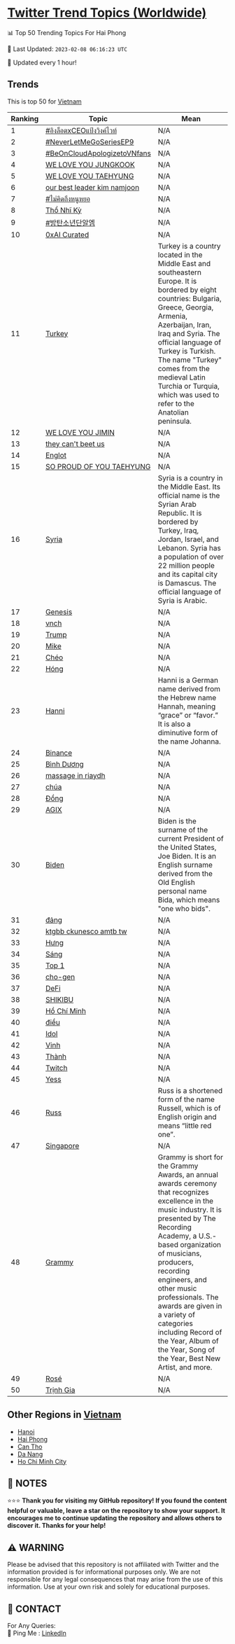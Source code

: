 [Twitter Trend Topics (Worldwide)](https://github.com/ErcinDedeoglu/Twitter-Trend-Topics)
==========


📊 Top 50 Trending Topics For Hai Phong

📆 Last Updated: `2023-02-08 06:16:23 UTC`

🔧 Updated every 1 hour!


## Trends

This is top 50 for [Vietnam](</Vietnam>)

| Ranking | Topic | Mean |
| ------- | ------------ | ------------ |
| 1 | [#อิงล็อตxCEOแป้งวิงค์ไวท์](http://twitter.com/search?q=%23%e0%b8%ad%e0%b8%b4%e0%b8%87%e0%b8%a5%e0%b9%87%e0%b8%ad%e0%b8%95xCEO%e0%b9%81%e0%b8%9b%e0%b9%89%e0%b8%87%e0%b8%a7%e0%b8%b4%e0%b8%87%e0%b8%84%e0%b9%8c%e0%b9%84%e0%b8%a7%e0%b8%97%e0%b9%8c) | N/A |
| 2 | [#NeverLetMeGoSeriesEP9](http://twitter.com/search?q=%23NeverLetMeGoSeriesEP9) | N/A |
| 3 | [#BeOnCloudApologizetoVNfans](http://twitter.com/search?q=%23BeOnCloudApologizetoVNfans) | N/A |
| 4 | [WE LOVE YOU JUNGKOOK](http://twitter.com/search?q=WE+LOVE+YOU+JUNGKOOK) | N/A |
| 5 | [WE LOVE YOU TAEHYUNG](http://twitter.com/search?q=WE+LOVE+YOU+TAEHYUNG) | N/A |
| 6 | [our best leader kim namjoon](http://twitter.com/search?q=our+best+leader+kim+namjoon) | N/A |
| 7 | [#ไม่คิดถึงหนูหยอ](http://twitter.com/search?q=%23%e0%b9%84%e0%b8%a1%e0%b9%88%e0%b8%84%e0%b8%b4%e0%b8%94%e0%b8%96%e0%b8%b6%e0%b8%87%e0%b8%ab%e0%b8%99%e0%b8%b9%e0%b8%ab%e0%b8%a2%e0%b8%ad) | N/A |
| 8 | [Thổ Nhĩ Kỳ](http://twitter.com/search?q=Th%e1%bb%95+Nh%c4%a9+K%e1%bb%b3) | N/A |
| 9 | [#방탄소년단알엠](http://twitter.com/search?q=%23%eb%b0%a9%ed%83%84%ec%86%8c%eb%85%84%eb%8b%a8%ec%95%8c%ec%97%a0) | N/A |
| 10 | [0xAI Curated](http://twitter.com/search?q=0xAI+Curated) | N/A |
| 11 | [Turkey](http://twitter.com/search?q=Turkey) | Turkey is a country located in the Middle East and southeastern Europe. It is bordered by eight countries: Bulgaria, Greece, Georgia, Armenia, Azerbaijan, Iran, Iraq and Syria. The official language of Turkey is Turkish. The name "Turkey" comes from the medieval Latin Turchia or Turquia, which was used to refer to the Anatolian peninsula. |
| 12 | [WE LOVE YOU JIMIN](http://twitter.com/search?q=WE+LOVE+YOU+JIMIN) | N/A |
| 13 | [they can't beet us](http://twitter.com/search?q=they+can%27t+beet+us) | N/A |
| 14 | [Englot](http://twitter.com/search?q=Englot) | N/A |
| 15 | [SO PROUD OF YOU TAEHYUNG](http://twitter.com/search?q=SO+PROUD+OF+YOU+TAEHYUNG) | N/A |
| 16 | [Syria](http://twitter.com/search?q=Syria) | Syria is a country in the Middle East. Its official name is the Syrian Arab Republic. It is bordered by Turkey, Iraq, Jordan, Israel, and Lebanon. Syria has a population of over 22 million people and its capital city is Damascus. The official language of Syria is Arabic. |
| 17 | [Genesis](http://twitter.com/search?q=Genesis) | N/A |
| 18 | [vnch](http://twitter.com/search?q=vnch) | N/A |
| 19 | [Trump](http://twitter.com/search?q=Trump) | N/A |
| 20 | [Mike](http://twitter.com/search?q=Mike) | N/A |
| 21 | [Chéo](http://twitter.com/search?q=Ch%c3%a9o) | N/A |
| 22 | [Hóng](http://twitter.com/search?q=H%c3%b3ng) | N/A |
| 23 | [Hanni](http://twitter.com/search?q=Hanni) | Hanni is a German name derived from the Hebrew name Hannah, meaning “grace” or “favor.” It is also a diminutive form of the name Johanna. |
| 24 | [Binance](http://twitter.com/search?q=Binance) | N/A |
| 25 | [Bình Dương](http://twitter.com/search?q=B%c3%acnh+D%c6%b0%c6%a1ng) | N/A |
| 26 | [massage in riaydh](http://twitter.com/search?q=massage+in+riaydh) | N/A |
| 27 | [chúa](http://twitter.com/search?q=ch%c3%baa) | N/A |
| 28 | [Đồng](http://twitter.com/search?q=%c4%90%e1%bb%93ng) | N/A |
| 29 | [AGIX](http://twitter.com/search?q=AGIX) | N/A |
| 30 | [Biden](http://twitter.com/search?q=Biden) | Biden is the surname of the current President of the United States, Joe Biden. It is an English surname derived from the Old English personal name Bida, which means "one who bids". |
| 31 | [đảng](http://twitter.com/search?q=%c4%91%e1%ba%a3ng) | N/A |
| 32 | [ktgbb ckunesco amtb tw](http://twitter.com/search?q=ktgbb+ckunesco+amtb+tw) | N/A |
| 33 | [Hưng](http://twitter.com/search?q=H%c6%b0ng) | N/A |
| 34 | [Sáng](http://twitter.com/search?q=S%c3%a1ng) | N/A |
| 35 | [Top 1](http://twitter.com/search?q=Top+1) | N/A |
| 36 | [cho-gen](http://twitter.com/search?q=cho-gen) | N/A |
| 37 | [DeFi](http://twitter.com/search?q=DeFi) | N/A |
| 38 | [SHIKIBU](http://twitter.com/search?q=SHIKIBU) | N/A |
| 39 | [Hồ Chí Minh](http://twitter.com/search?q=H%e1%bb%93+Ch%c3%ad+Minh) | N/A |
| 40 | [điều](http://twitter.com/search?q=%c4%91i%e1%bb%81u) | N/A |
| 41 | [Idol](http://twitter.com/search?q=Idol) | N/A |
| 42 | [Vinh](http://twitter.com/search?q=Vinh) | N/A |
| 43 | [Thành](http://twitter.com/search?q=Th%c3%a0nh) | N/A |
| 44 | [Twitch](http://twitter.com/search?q=Twitch) | N/A |
| 45 | [Yess](http://twitter.com/search?q=Yess) | N/A |
| 46 | [Russ](http://twitter.com/search?q=Russ) | Russ is a shortened form of the name Russell, which is of English origin and means “little red one”. |
| 47 | [Singapore](http://twitter.com/search?q=Singapore) | N/A |
| 48 | [Grammy](http://twitter.com/search?q=Grammy) | Grammy is short for the Grammy Awards, an annual awards ceremony that recognizes excellence in the music industry. It is presented by The Recording Academy, a U.S.-based organization of musicians, producers, recording engineers, and other music professionals. The awards are given in a variety of categories including Record of the Year, Album of the Year, Song of the Year, Best New Artist, and more. |
| 49 | [Rosé](http://twitter.com/search?q=Ros%c3%a9) | N/A |
| 50 | [Trịnh Gia](http://twitter.com/search?q=Tr%e1%bb%8bnh+Gia) | N/A |



## Other Regions in [Vietnam](</Vietnam>)

* [Hanoi](</Vietnam/Hanoi.md>)
* [Hai Phong](</Vietnam/Hai Phong.md>)
* [Can Tho](</Vietnam/Can Tho.md>)
* [Da Nang](</Vietnam/Da Nang.md>)
* [Ho Chi Minh City](</Vietnam/Ho Chi Minh City.md>)



## 📝 NOTES

⭐⭐⭐ **Thank you for visiting my GitHub repository! If you found the content helpful or valuable, leave a star on the repository to show your support. It encourages me to continue updating the repository and allows others to discover it. Thanks for your help!**


## ⚠️ WARNING

Please be advised that this repository is not affiliated with Twitter and the information provided is for informational purposes only. We are not responsible for any legal consequences that may arise from the use of this information. Use at your own risk and solely for educational purposes.


## 📨 CONTACT

 For Any Queries:  
            🏓 Ping Me : [LinkedIn](https://www.linkedin.com/in/ercindedeoglu/)
